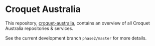 # Croquet Australia

This repository, [croquet-australia](https://github.com/croquet-australia/croquet-australia), contains an overview of all Croquet Australia repositories & services.

See the current development branch `phase2/master` for more details.